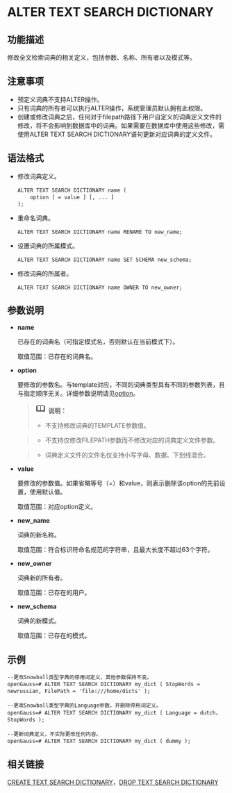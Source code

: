 # ALTER TEXT SEARCH DICTIONARY<a name="ZH-CN_TOPIC_0289900782"></a>

## 功能描述<a name="zh-cn_topic_0283136970_zh-cn_topic_0237122080_zh-cn_topic_0059777936_sb9efc89be09141c3b113326dd8c2b35d"></a>

修改全文检索词典的相关定义，包括参数、名称、所有者以及模式等。

## 注意事项<a name="zh-cn_topic_0283136970_zh-cn_topic_0237122080_zh-cn_topic_0059777936_s1cdad938760340bbbbd8251750b59176"></a>

-   预定义词典不支持ALTER操作。
-   只有词典的所有者可以执行ALTER操作，系统管理员默认拥有此权限。
-   创建或修改词典之后，任何对于filepath路径下用户自定义的词典定义文件的修改，将不会影响到数据库中的词典。如果需要在数据库中使用这些修改，需使用ALTER TEXT SEARCH DICTIONARY语句更新对应词典的定义文件。

## 语法格式<a name="zh-cn_topic_0283136970_zh-cn_topic_0237122080_zh-cn_topic_0059777936_sf623225ad89841f9a333d738aa22a6ed"></a>

-   修改词典定义。

    ```
    ALTER TEXT SEARCH DICTIONARY name (
        option [ = value ] [, ... ]
    );
    ```


-   重命名词典。

    ```
    ALTER TEXT SEARCH DICTIONARY name RENAME TO new_name;
    ```

-   设置词典的所属模式。

    ```
    ALTER TEXT SEARCH DICTIONARY name SET SCHEMA new_schema;
    ```

-   修改词典的所属者。

    ```
    ALTER TEXT SEARCH DICTIONARY name OWNER TO new_owner;
    ```


## 参数说明<a name="zh-cn_topic_0283136970_zh-cn_topic_0237122080_zh-cn_topic_0059777895_se717dd5fd464489bb0235495c62d3a9e"></a>

-   **name**

    已存在的词典名（可指定模式名，否则默认在当前模式下）。

    取值范围：已存在的词典名。

-   **option**

    要修改的参数名。与template对应，不同的词典类型具有不同的参数列表，且与指定顺序无关。详细参数说明请见[option](CREATE-TEXT-SEARCH-DICTIONARY.md#zh-cn_topic_0283137272_zh-cn_topic_0237122122_li1286812455448)。

    >![](public_sys-resources/icon-note.png) **说明：**
    >-   不支持修改词典的TEMPLATE参数值。

    >-   不支持仅修改FILEPATH参数而不修改对应的词典定义文件参数。

    >-   词典定义文件的文件名仅支持小写字母、数据、下划线混合。

-   **value**

    要修改的参数值。如果省略等号（=）和value，则表示删除该option的先前设置，使用默认值。

    取值范围：对应option定义。

-   **new\_name**

    词典的新名称。

    取值范围：符合标识符命名规范的字符串，且最大长度不超过63个字符。

-   **new\_owner**

    词典新的所有者。

    取值范围：已存在的用户。

-   **new\_schema**

    词典的新模式。

    取值范围：已存在的模式。


## 示例<a name="zh-cn_topic_0283136970_zh-cn_topic_0237122080_zh-cn_topic_0059777895_s7f55076bb56940b7920a431c0c344669"></a>

```
--更改Snowball类型字典的停用词定义，其他参数保持不变。
openGauss=# ALTER TEXT SEARCH DICTIONARY my_dict ( StopWords = newrussian, FilePath = 'file:///home/dicts' );

--更改Snowball类型字典的Language参数，并删除停用词定义。
openGauss=# ALTER TEXT SEARCH DICTIONARY my_dict ( Language = dutch， StopWords );

--更新词典定义，不实际更改任何内容。
openGauss=# ALTER TEXT SEARCH DICTIONARY my_dict ( dummy );
```

## 相关链接<a name="zh-cn_topic_0283136970_zh-cn_topic_0237122080_zh-cn_topic_0059777895_see210f0a4a344c6d8e1bc34d85b3ec05"></a>

[CREATE TEXT SEARCH DICTIONARY](CREATE-TEXT-SEARCH-DICTIONARY.md)，[DROP TEXT SEARCH DICTIONARY](DROP-TEXT-SEARCH-DICTIONARY.md)
